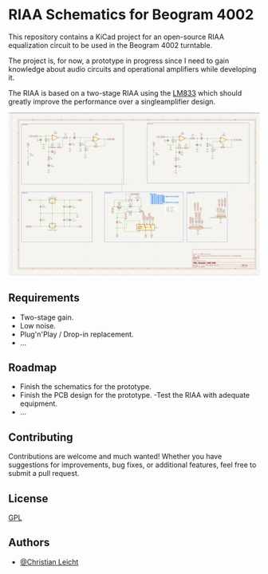 # RIAA Schematics for Beogram 4002

This repository contains a KiCad project for an open-source RIAA equalization circuit to be used in the Beogram 4002 turntable.

The project is, for now, a prototype in progress since I need to gain knowledge about audio circuits and operational amplifiers while developing it.

The RIAA is based on a two-stage RIAA using the [LM833](https://www.ti.com/lit/ds/symlink/lm833.pdf?ts=1713462514880) which should greatly improve the performance over a singleamplifier design.

![alt text](./images/img.png)

## Requirements

- Two-stage gain.
- Low noise.
- Plug'n'Play / Drop-in replacement.
- ...

## Roadmap

- Finish the schematics for the prototype.
- Finish the PCB design for the prototype.
-Test the RIAA with adequate equipment.
- ...


## Contributing

Contributions are welcome and much wanted! Whether you have suggestions for improvements, bug fixes, or additional features, feel free to submit a pull request.
## License

[GPL](https://choosealicense.com/licenses/gpl-3.0/)

## Authors

- [@Christian Leicht](https://www.github.com/leicht-io)

